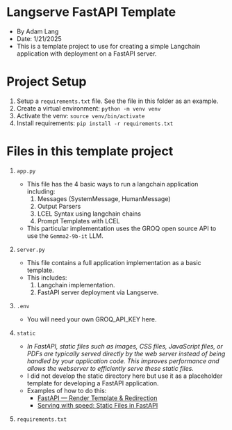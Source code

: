 # Langserve FastAPI Template
* By Adam Lang
* Date: 1/21/2025
* This is a template project to use for creating a simple Langchain application with deployment on a FastAPI server.



# Project Setup
1. Setup a `requirements.txt` file. See the file in this folder as an example.
2. Create a virtual environment: `python -m venv venv`
3. Activate the venv: `source venv/bin/activate`
4. Install requirements: `pip install -r requirements.txt`


# Files in this template project
1. `app.py`
   * This file has the 4 basic ways to run a langchain application including:
     1. Messages (SystemMessage, HumanMessage)
     2. Output Parsers
     3. LCEL Syntax using langchain chains
     4. Prompt Templates with LCEL
   * This particular implementation uses the GROQ open source API to use the `Gemma2-9b-it` LLM.
    
2. `server.py`
   * This file contains a full application implementation as a basic template.
   * This includes:
     1. Langchain implementation.
     2. FastAPI server deployment via Langserve.
    
3. `.env`
   * You will need your own GROQ_API_KEY here.
  
4. `static`
   * *In FastAPI, static files such as images, CSS files, JavaScript files, or PDFs are typically served directly by the web server instead of being handled by your application code. This improves performance and allows the webserver to efficiently serve these static files.*
   * I did not develop the static directory here but use it as a placeholder template for developing a FastAPI application. 
   * Examples of how to do this:
     * [FastAPI — Render Template & Redirection](https://medium.com/featurepreneur/fastapi-render-template-redirection-c98a26ae1e2a)
     * [Serving with speed: Static Files in FastAPI](https://medium.com/featurepreneur/serving-with-speed-static-files-in-fastapi-66af61c203e9)

6. `requirements.txt`
